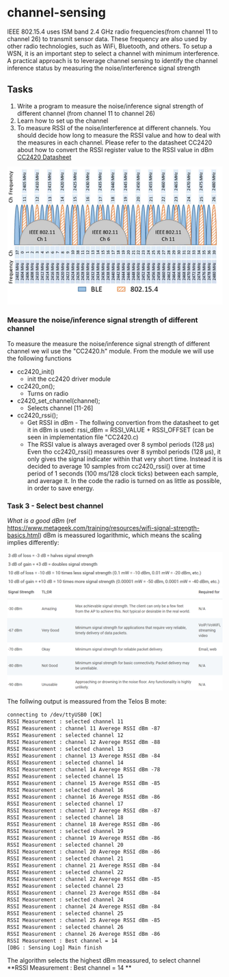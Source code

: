 # channel-sensing #

IEEE 802.15.4 uses ISM band 2.4 GHz radio frequencies(from channel 11 to channel 26) to transmit sensor
data. These frequency are also used by other radio technologies, such as WiFi, Bluetooth, and others. To
setup a WSN, it is an important step to select a channel with minimum interference. A practical approach
is to leverage channel sensing to identify the channel inference status by measuring the
noise/interference signal strength

## Tasks
1. Write a program to measure the noise/inference signal strength of different channel (from channel
11 to channel 26)
2. Learn how to set up the channel 
3. To measure RSSI of the noise/interference at different channels. You should decide how long to
measure the RSSI value and how to deal with the measures in each channel. Please refer to the
datasheet CC2420 about how to convert the RSSI register value to the RSSI value in dBm
[CC2420 Datasheet](https://www.ti.com/product/CC2420)

![Screenshot](images/channels.PNG)

### Measure the noise/inference signal strength of different channel
To measure the measure the noise/inference signal strength of different channel we wil use the "CC2420.h" module. From the module we will use the following functions
*  cc2420_init()            
    * init the cc2420 driver module
*  cc2420_on();
    * Turns on radio
*  c2420_set_channel(channel);
    * Selects channel [11-26]
*  cc2420_rssi();              
    * Get RSSI in dBm - The follwing convertion from the datasheet to get it in dBm is used: rssi_dBm = RSSI_VALUE + RSSI_OFFSET (can be seen in implementation file "CC2420.c)
    * The RSSI value is always averaged over 8 symbol periods (128 μs)
Even tho cc2420_rssi() meassures over 8 symbol periods (128 μs), it only gives the signal indicater within that very short time. Instead it is decided to average 10 samples from cc2420_rssi() over at time period of 1 seconds (100 ms/128 clock ticks) between each sample, and average it. In the code the radio is turned on as little as possible, in order to save energy.

### Task 3 - Select best channel

*What is a good dBm* (ref https://www.metageek.com/training/resources/wifi-signal-strength-basics.html)
dBm is meassured logarithmic, which means the scaling implies differently:

![Screenshot](images/dBmRules.PNG)
![Screenshot](images/quality.PNG)

The follwing output is meassured from the Telos B mote:
```
connecting to /dev/ttyUSB0 [OK]
RSSI Measurement : selected channel 11 
RSSI Measurement : channel 11 Averege RSSI dBm -87 
RSSI Measurement : selected channel 12
RSSI Measurement : channel 12 Averege RSSI dBm -88 
RSSI Measurement : selected channel 13
RSSI Measurement : channel 13 Averege RSSI dBm -84 
RSSI Measurement : selected channel 14
RSSI Measurement : channel 14 Averege RSSI dBm -78
RSSI Measurement : selected channel 15
RSSI Measurement : channel 15 Averege RSSI dBm -85
RSSI Measurement : selected channel 16
RSSI Measurement : channel 16 Averege RSSI dBm -86
RSSI Measurement : selected channel 17
RSSI Measurement : channel 17 Averege RSSI dBm -87
RSSI Measurement : selected channel 18
RSSI Measurement : channel 18 Averege RSSI dBm -86
RSSI Measurement : selected channel 19
RSSI Measurement : channel 19 Averege RSSI dBm -86
RSSI Measurement : selected channel 20
RSSI Measurement : channel 20 Averege RSSI dBm -86
RSSI Measurement : selected channel 21
RSSI Measurement : channel 21 Averege RSSI dBm -84
RSSI Measurement : selected channel 22
RSSI Measurement : channel 22 Averege RSSI dBm -85
RSSI Measurement : selected channel 23
RSSI Measurement : channel 23 Averege RSSI dBm -84
RSSI Measurement : selected channel 24
RSSI Measurement : channel 24 Averege RSSI dBm -84
RSSI Measurement : selected channel 25 
RSSI Measurement : channel 25 Averege RSSI dBm -85
RSSI Measurement : selected channel 26 
RSSI Measurement : channel 26 Averege RSSI dBm -86
RSSI Measurement : Best channel = 14 
[DBG : Sensing Log] Main finish 
```
The algorithm selects the highest dBm meassured, to select channel **RSSI Measurement : Best channel = 14 **





